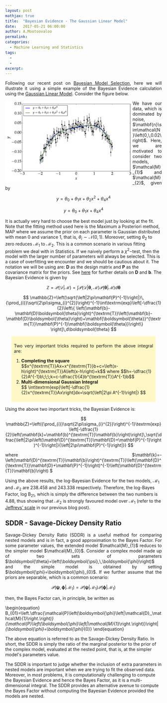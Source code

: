 ```yaml
---
layout: post
mathjax: true
title:  "Bayesian Evidence - The Gaussian Linear Model"
date:   2017-05-21 06:00:00
author: A.Mootoovaloo
permalink:
categories:
  - Machine Learning and Statistics
tags:
  - 
  -
excerpt:
---
```


<p align="justify">Following our recent post on <a href="https://harry45.github.io/blog/2017/05/Bayesian-Model-Selection">Bayesian Model Selection</a>, here we will illustrate it using a simple example of the Bayesian Evidence calculation using the <a href="https://harry45.github.io/blog/2017/03/Linear-Regression">Gaussian Linear Model</a>. Consider the figure below.</p>

<img src="/images/TwoModels.jpg" align="left" width = "410"/>


<p align="justify">We have our data, which is dominated by noise, $\mathbf{n}\sim\mathcal{N}\left(0,\,0.02\right)$. Here, we are motivated to consider two models, $\mathcal{M}_{1}$ and $\mathcal{M}_{2}$, given by

$$
y=\theta_{0}+\theta_{1}x+\theta_{2}x^{2}+\theta_{4}x^{4}
$$

$$
y=\theta_{0}+\theta_{1}x+\theta_{4}x^{4}
$$

It is actually very hard to choose the best model just by looking at the fit. Note that the fitting method used here is the Maximum a Posteriori method, MAP where we assume the prior on each parameter is Gaussian distributed with mean 0 and variance 1, that is, $\theta_{i}\sim\mathcal{N}\left(0,\,1\right)$. Moreover, setting $\theta_{2}$ to zero reduces $\mathcal{M}_{1}$ to $\mathcal{M}_{2}$. This is a common scenario in various fitting problem we deal with in Statistics. If we naively perform a $\chi^{2}-$test, then the model with the larger number of parameters will always be selected. This is a case of overfitting we encounter and we should be cautious about it. The notation we will be using are: $\mathbf{D}$ as the design matrix and $\mathbf{P}$ as the covariance matrix for the priors. See <a href="https://harry45.github.io/blog/2017/03/Linear-Regression">here</a> for further details on $\mathbf{D}$ and $\mathbf{b}$. The Bayesian Evidence is given by 

$$
\mathbb{Z}=\mathcal{P}\left(\mathcal{D}\left|\mathcal{M}\right.\right)=\int\mathcal{P}\left(\mathcal{D}\left|\boldsymbol{\theta},\,\mathcal{M}\right.\right)\mathcal{P}\left(\boldsymbol{\theta}\left|\mathcal{M}\right.\right)d\boldsymbol{\theta}
$$

$$
\mathbb{Z}=\left(\sqrt{\left|2\pi\mathbf{P}^{-1}\right|}\,{\prod_{i}}\sqrt{2\pi\sigma_{i}^{2}}\right)^{-1}\int\textrm{exp}\left[-\dfrac{1}{2}\left\{  \left(\mathbf{b}-\mathbf{D}\boldsymbol{\theta}\right)^{\textrm{T}}\left(\mathbf{b}-\mathbf{D}\boldsymbol{\theta}\right)+\mathbf{\boldsymbol{\theta}}^{\textrm{T}}\mathbf{P}^{-1}\mathbf{\boldsymbol{\theta}}\right\}  \right]\,d\boldsymbol{\theta}
$$
</p>




<div style="background-color: #FFF8C6; margin-left: 20px; margin-right: 20px; padding-bottom: 8px; padding-left: 8px; padding-right: 8px; padding-top: 8px;">

<p align="justify">Two very important tricks required to perform the above integral are:

<ol>
  <li><b>Completing the square</b></li>
  $$x^{\textrm{T}}Ax+x^{\textrm{T}}b+c=\left(x-h\right)^{\textrm{T}}A\left(x-h\right)+k$$
  where 
  $$h=-\dfrac{1}{2}A^{-1}b\;\;\;k=c-\dfrac{1}{4}b^{\textrm{T}}A^{-1}b$$
  <li><b>Multi-dimensional Gaussian Integral</b></li>
  $$
  \int\textrm{exp}\left[-\dfrac{1}{2}x^{\textrm{T}}Ax\right]dx=\sqrt{\left|2\pi A^{-1}\right|}
  $$
</ol>

</p>
</div>


 
<p align="justify">Using the above two important tricks, the Bayesian Evidence is:</p>

 


$$
\mathbb{Z}=\left({\prod_{i}}\sqrt{2\pi\sigma_{i}^{2}}\right)^{-1}\textrm{exp}\left[-\dfrac{1}{2}\left(\mathbf{k}+\mathbf{b}^{\textrm{T}}\mathbf{b}\right)\right]\,\sqrt{\dfrac{\left|2\pi\left(\mathbf{D}^{\textrm{T}}\mathbf{D}+\mathbf{P}^{-1}\right)^{-1}\right|}{\left|2\pi\mathbf{P}^{-1}\right|}}
$$


<p align="justify">where $\mathbf{k}=-\left(\mathbf{D}^{\textrm{T}}\mathbf{b}\right)^{\textrm{T}}\left(\mathbf{D}^{\textrm{T}}\mathbf{D}+\mathbf{P}^{-1}\right)^{-1}\left(\mathbf{D}^{\textrm{T}}\mathbf{b}\right)
$

Using the above results, the log-Bayesian Evidence for the two models, $\mathcal{M}_{1}$ and $\mathcal{M}_{2}$ are 238.458 and 243.338 respectively. Therefore, the log-Bayes Factor, $\textrm{log B}_{21}$, which is simply the difference between the two numbers is 4.88, thus showing that  $\mathcal{M}_{2}$ is strongly favoured model over $\mathcal{M}_{1}$ (refer to the <a href="https://harry45.github.io/blog/2017/05/Bayesian-Model-Selection">Jeffreys’ scale</a> in our previous blog post). 
</p>



<h2>SDDR - Savage-Dickey Density Ratio</h2>

<p align="justify">Savage-Dickey Density Ratio (SDDR) is a useful method for comparing nested models and is in fact, a good approximation to the Bayes Factor. For some parameter values, the extended model $\mathcal{M}_{1}$ reduces to the simpler model $\mathcal{M}_{0}$. Consider a complex model made up of two sets of parameters $\boldsymbol{\theta}=\left(\boldsymbol{\psi},\,\boldsymbol{\phi}\right)$ and the simple model is obtained by setting $\boldsymbol{\phi}=\boldsymbol{\phi}_{0}$. If we further assume that the priors are separable, which is a common scenario: 

$$
\mathcal{P}\left(\boldsymbol{\psi},\,\boldsymbol{\phi}\left|\mathcal{M}_{1}\right.\right)=\mathcal{P}\left(\boldsymbol{\psi}\left|\mathcal{M}_{1}\right.\right)\mathcal{P}\left(\boldsymbol{\phi}\left|\mathcal{M}_{1}\right.\right)
$$

then, the Bayes Factor can, in principle, be written as 

\begin{equation}
B_{01}=\left.\dfrac{\mathcal{P}\left(\boldsymbol{\phi}\left|\mathcal{D},\,\mathcal{M}_{1}\right.\right)}{\mathcal{P}\left(\boldsymbol{\phi}\left|\mathcal{M}_{1}\right.\right)}\right|_{\boldsymbol{\phi}=\boldsymbol{\phi}_{0}}
\end{equation}

The above equation is referred to as the Savage-Dickey Density Ratio. In short, the SDDR is simply the ratio of the marginal posterior to the prior of the complex model, evaluated at the nested point, that is, at the simpler model's parameters value. 

The SDDR is important to judge whether the inclusion of extra parameters in nested models are important when we are trying to fit the observed data. Moreover, in most problems, it is computationally challenging to compute the Bayesian Evidence and hence the Bayes Factor, as it is a multi-dimensional integral. The SDDR provides an alternative avenue to compute the Bayes Factor without computing the Bayesian Evidence provided the models are nested.
</p>



